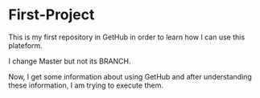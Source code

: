 # First-Project
This is my first repository in GetHub in order to learn how I can use this plateform.

I change Master but not its BRANCH.

Now, I get some information about using GetHub and after understanding these information, I am trying to execute them.

